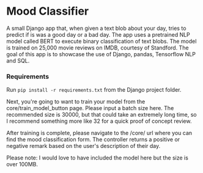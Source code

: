 # Mood Classifier
A small Django app that, when given a text blob about your day, tries to predict if is was a good day or a bad day. The app uses a pretrained NLP model called BERT to execute binary classification of text blobs. The model is trained on 25,000 movie reviews on IMDB, courtesy of Standford. The goal of this app is to showcase the use of Django, pandas, Tensorflow NLP and SQL.

### Requirements

Run `pip install -r requirements.txt` from the Django project folder.

Next, you're going to want to train your model from the core/train_model_button page. Please input a batch size here. The recommended size is 30000, but that could take an extremely long time, so I recommend something more like 32 for a quick proof of concept review.

After training is complete, please navigate to the /core/ url where you can find the mood classification form. The controller returns a positive or negative remark based on the user's description of their day.


Please note: I would love to have included the model here but the size is over 100MB.
